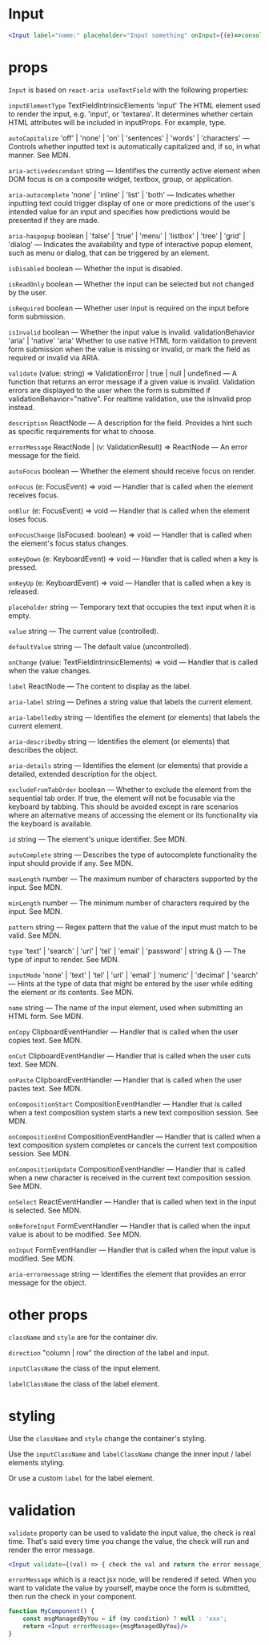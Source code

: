 # Input
```jsx
<Input label="name:" placeholder="Input something" onInput={(e)=>console.log(e)}></Input>
```
# props
`Input` is based on `react-aria useTextField` with the following properties:

`inputElementType`
TextFieldIntrinsicElements
'input'
The HTML element used to render the input, e.g. 'input', or 'textarea'. It determines whether certain HTML attributes will be included in inputProps. For example, type.

`autoCapitalize`
'off'
  | 'none'
  | 'on'
  | 'sentences'
  | 'words'
  | 'characters'
—
Controls whether inputted text is automatically capitalized and, if so, in what manner. See MDN.

`aria-activedescendant`
string
—
Identifies the currently active element when DOM focus is on a composite widget, textbox, group, or application.

`aria-autocomplete`
'none'
  | 'inline'
  | 'list'
  | 'both'
—
Indicates whether inputting text could trigger display of one or more predictions of the user's intended value for an input and specifies how predictions would be presented if they are made.

`aria-haspopup`
boolean
  | 'false'
  | 'true'
  | 'menu'
  | 'listbox'
  | 'tree'
  | 'grid'
  | 'dialog'
—
Indicates the availability and type of interactive popup element, such as menu or dialog, that can be triggered by an element.

`isDisabled`
boolean
—
Whether the input is disabled.

`isReadOnly`
boolean
—
Whether the input can be selected but not changed by the user.

`isRequired`
boolean
—
Whether user input is required on the input before form submission.

`isInvalid`
boolean
—
Whether the input value is invalid.
validationBehavior
'aria' | 'native'
'aria'
Whether to use native HTML form validation to prevent form submission when the value is missing or invalid, or mark the field as required or invalid via ARIA.

`validate`
(value: string) => ValidationError
  | true
  | null
  | undefined
—
A function that returns an error message if a given value is invalid. Validation errors are displayed to the user when the form is submitted if validationBehavior="native". For realtime validation, use the isInvalid prop instead.

`description`
ReactNode
—
A description for the field. Provides a hint such as specific requirements for what to choose.

`errorMessage`
ReactNode | (v: ValidationResult) => ReactNode
—
An error message for the field.

`autoFocus`
boolean
—
Whether the element should receive focus on render.

`onFocus`
(e: FocusEvent<Target>) => void
—
Handler that is called when the element receives focus.

`onBlur`
(e: FocusEvent<Target>) => void
—
Handler that is called when the element loses focus.

`onFocusChange`
(isFocused: boolean) => void
—
Handler that is called when the element's focus status changes.

`onKeyDown`
(e: KeyboardEvent) => void
—
Handler that is called when a key is pressed.

`onKeyUp`
(e: KeyboardEvent) => void
—
Handler that is called when a key is released.

`placeholder`
string
—
Temporary text that occupies the text input when it is empty.

`value`
string
—
The current value (controlled).

`defaultValue`
string
—
The default value (uncontrolled).

`onChange`
(value: TextFieldIntrinsicElements) => void
—
Handler that is called when the value changes.

`label`
ReactNode
—
The content to display as the label.

`aria-label`
string
—
Defines a string value that labels the current element.

`aria-labelledby`
string
—
Identifies the element (or elements) that labels the current element.

`aria-describedby`
string
—
Identifies the element (or elements) that describes the object.

`aria-details`
string
—
Identifies the element (or elements) that provide a detailed, extended description for the object.

`excludeFromTabOrder`
boolean
—
Whether to exclude the element from the sequential tab order. If true, the element will not be focusable via the keyboard by tabbing. This should be avoided except in rare scenarios where an alternative means of accessing the element or its functionality via the keyboard is available.

`id`
string
—
The element's unique identifier. See MDN.

`autoComplete`
string
—
Describes the type of autocomplete functionality the input should provide if any. See MDN.

`maxLength`
number
—
The maximum number of characters supported by the input. See MDN.

`minLength`
number
—
The minimum number of characters required by the input. See MDN.

`pattern`
string
—
Regex pattern that the value of the input must match to be valid. See MDN.

`type`
'text'
  | 'search'
  | 'url'
  | 'tel'
  | 'email'
  | 'password'
  | string & {}
—
The type of input to render. See MDN.

`inputMode`
'none'
  | 'text'
  | 'tel'
  | 'url'
  | 'email'
  | 'numeric'
  | 'decimal'
  | 'search'
—
Hints at the type of data that might be entered by the user while editing the element or its contents. See MDN.

`name`
string
—
The name of the input element, used when submitting an HTML form. See MDN.

`onCopy`
ClipboardEventHandler<HTMLInputElement>
—
Handler that is called when the user copies text. See MDN.

`onCut`
ClipboardEventHandler<HTMLInputElement>
—
Handler that is called when the user cuts text. See MDN.

`onPaste`
ClipboardEventHandler<HTMLInputElement>
—
Handler that is called when the user pastes text. See MDN.

`onCompositionStart`
CompositionEventHandler<HTMLInputElement>
—
Handler that is called when a text composition system starts a new text composition session. See MDN.

`onCompositionEnd`
CompositionEventHandler<HTMLInputElement>
—
Handler that is called when a text composition system completes or cancels the current text composition session. See MDN.

`onCompositionUpdate`
CompositionEventHandler<HTMLInputElement>
—
Handler that is called when a new character is received in the current text composition session. See MDN.

`onSelect`
ReactEventHandler<HTMLInputElement>
—
Handler that is called when text in the input is selected. See MDN.

`onBeforeInput`
FormEventHandler<HTMLInputElement>
—
Handler that is called when the input value is about to be modified. See MDN.

`onInput`
FormEventHandler<HTMLInputElement>
—
Handler that is called when the input value is modified. See MDN.

`aria-errormessage`
string
—
Identifies the element that provides an error message for the object.
# other props
`className` and `style` are for the container div.

`direction`
"column | row" the direction of the label and input.

`inputClassName` the class of the input element.

`labelClassName` the class of the label element.

# styling
Use the `className` and `style` change the container's styling.

Use the `inputClassName` and `labelClassName` change the inner input / label elements styling.

Or use a custom `label` for the label element.

# validation
`validate` property can be used to validate the input value, the check is real time. That's said every time you change the value, the check will run and render the error message.
```jsx
<Input validate={(val) => { check the val and return the error message}}/>
```

`errorMessage` which is a react jsx node, will be rendered if seted. When you want to validate the value by yourself, maybe once the form is submitted, then run the check in your component.
```jsx
function MyComponent() {
    const msgManagedByYou = if (my condition) ? null : 'xxx';
    return <Input errorMessage={msgManagedByYou}/>
}
```